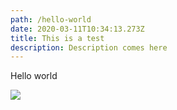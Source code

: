 ```yaml
---
path: /hello-world
date: 2020-03-11T10:34:13.273Z
title: This is a test
description: Description comes here
---
```

Hello world

![](assets/01_galaxywatch.jpg)